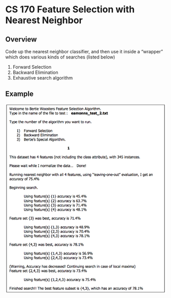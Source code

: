 # CS 170 Feature Selection with Nearest Neighbor

Overview 
---
Code up the nearest neighbor classifier, and then use it inside a “wrapper” which does various kinds of searches (listed below)
1. Forward Selection
2. Backward Elimination 
3. Exhaustive search algorithm

Example 
---
<img src="https://github.com/BenTYC/Feature-Selection-with-Nearest-Neighbor/blob/master/example.png" width="700">
